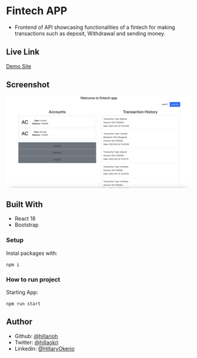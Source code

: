 # Fintech APP

- Frontend of API showcasing functionalities of a fintech for making transactions such as deposit, Withdrawal and sending money.

## Live Link

[Demo Site](https://nimble-axolotl-526ce2.netlify.app/)

## Screenshot

![screenshot](./src/assets/screen.png)

## Built With

- React 18
- Bootstrap

### Setup

Instal packages with:

```
npm i
```

### How to run project

Starting App:

```
npm run start
```

## Author

- Github: [@hillarioh](https://github.com/hillarioh)
- Twitter: [@hillaokri](https://twitter.com/hillaokri)
- Linkedin: [@HillaryOkerio](https://www.linkedin.com/in/hillaryokerio/)
